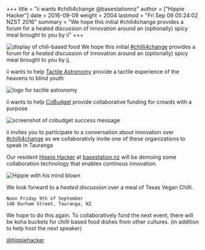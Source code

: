 +++
title = "ii wants #chilli4change @basestationnz"
author = ["Hippie Hacker"]
date = 2016-09-09
weight = 2004
lastmod = "Fri Sep 09 05:24:02 NZST 2016"
summary = "We hope this initial #chili4change provides a forum for a heated discussion of innovation around an (optionally) spicy meal brought to you by ii"
+++


![display of chili-based food](/images/2016/09/chilli4change-food.png)
We hope this initial [#chilli4change](https://twitter.com/hippiehacker/status/773276669020778497) provides a forum for a _heated_ discussion of innovation around an (optionally) spicy meal brought to you by [ii](http://blog.ii.delivery).

ii wants to help [Tactile Astronomy](https://twitter.com/tactileedu/status/772705366891048960) provide a tactile experience of the heavens to blind youth

![logo for tactile astronomy](/images/2016/09/TactileAstronomy_640x290.jpg)

ii wants to help [CoBudget](https://docs.google.com/presentation/d/1ZQYKxhHwKuQGmOMPpoE8Eo0XMuw1yn55Bjgsh6-D0eQ/present?slide=id.p) provide collaborative funding for crowds with a purpose

![screenshot of cobudget success message](/images/2016/09/bucket-was-funded.png)

ii invites you to participate to a conversation about innovation over [#chilli4change](https://twitter.com/hashtag/chilli4change) as we collaborativly invite one of these organizations to speak in Tauranga

Our resident [Hippie Hacker](http://twitter.com/hippiehacker) at [basestation.nz](basestation.nz) will be demoing some collaboration technology that enables continous innovation. 

![Hippie with his mind blown](/images/2016/09/mindblown.jpg)

We look forward to a *heated discussion* over a meal of Texas Vegan Chilli.

```
Noon Friday 9th of September
148 Durham Street, Tauranga, NZ
```
We hope to do this again. To collaboratively fund the next event,
there will be koha buckets for chilli based food dishes from other cultures. (in addition to help host the next speaker)



[@hippiehacker](http://twitter.com/hippiehacker)




